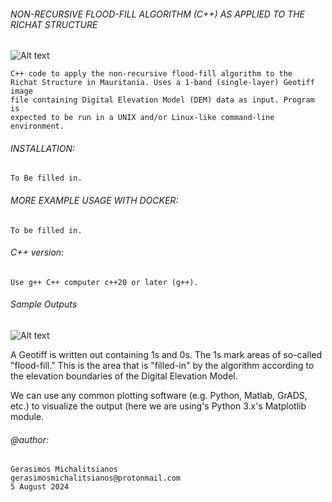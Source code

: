 ###### NON-RECURSIVE FLOOD-FILL ALGORITHM (C++) AS APPLIED TO THE RICHAT STRUCTURE

![Alt text](https://i.imgur.com/R4Fsi56.png)

    C++ code to apply the non-recursive flood-fill algorithm to the
    Richat Structure in Mauritania. Uses a 1-band (single-layer) Geotiff image
    file containing Digital Elevation Model (DEM) data as input. Program is 
    expected to be run in a UNIX and/or Linux-like command-line environment.
   
###### INSTALLATION:

    To Be filled in.
       
###### MORE EXAMPLE USAGE WITH DOCKER:

    To be filled in.
      
###### C++ version:
     
    Use g++ C++ computer c++20 or later (g++). 
       
###### Sample Outputs

![Alt text](https://i.imgur.com/1wvkGOe.png)

A Geotiff is written out containing 1s and 0s. The 1s mark areas of so-called
"flood-fill." This is the area that is "filled-in" by the algorithm according
to the elevation boundaries of the Digital Elevation Model.

We can use any common plotting software (e.g. Python, Matlab, GrADS, etc.)
to visualize the output (here we are using's Python 3.x's Matplotlib module.
        
###### @author: 
    Gerasimos Michalitsianos
    gerasimosmichalitsianos@protonmail.com
    5 August 2024

